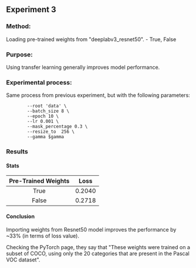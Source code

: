 ## Experiment 3
### Method: 
Loading pre-trained weights from "deeplabv3_resnet50".
    - True, False

### Purpose: 
Using transfer learning generally improves model performance. 

### Experimental process: 
Same process from previous experiment, but with the following parameters: 

```
        --root 'data' \
        --batch_size 8 \
        --epoch 10 \
        --lr 0.001 \
        --mask_percentage 0.3 \
        --resize_to  256 \
        --gamma $gamma
```

### Results

#### Stats 

| Pre-Trained Weights | Loss    |  
| :---:   | :---: | 
| True  | 0.2040  |  
| False | 0.2718 | 

#### Conclusion

Importing weights from Resnet50 model improves the performance by ~33% (in terms of loss value).

Checking the PyTorch page, they say that "These weights were trained on a subset of COCO, using only the 20 categories that are present in the Pascal VOC dataset". 
